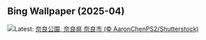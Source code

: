 ## Bing Wallpaper (2025-04)
![](https://www.bing.com/th?id=OHR.CherryBlossom2025_JA-JP1573820444_UHD.jpg&w=1000)Latest: [奈良公園, 奈良県 奈良市 (© AaronChenPS2/Shutterstock)](https://www.bing.com/th?id=OHR.CherryBlossom2025_JA-JP1573820444_UHD.jpg)